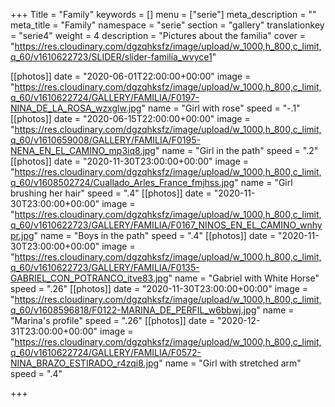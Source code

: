 +++
Title = "Family"
keywords = []
menu = ["serie"]
meta_description = ""
meta_title = "Family"
namespace = "serie"
section = "gallery"
translationkey = "serie4"
weight = 4
description = "Pictures about the familia"
cover = "https://res.cloudinary.com/dgzqhksfz/image/upload/w_1000,h_800,c_limit,q_60/v1610622723/SLIDER/slider-familia_wvyce1"

[[photos]]
date = "2020-06-01T22:00:00+00:00"
image = "https://res.cloudinary.com/dgzqhksfz/image/upload/w_1000,h_800,c_limit,q_60/v1610622724/GALLERY/FAMILIA/F0197-NINA_DE_LA_ROSA_wzxglw.jpg"
name = "Girl with rose"
speed = "-.1"
[[photos]]
date = "2020-06-15T22:00:00+00:00"
image = "https://res.cloudinary.com/dgzqhksfz/image/upload/w_1000,h_800,c_limit,q_60/v1610659008/GALLERY/FAMILIA/F0195-NENA_EN_EL_CAMINO_mp3iq8.jpg"
name = "Girl in the path"
speed = ".2"
[[photos]]
date = "2020-11-30T23:00:00+00:00"
image = "https://res.cloudinary.com/dgzqhksfz/image/upload/w_1000,h_800,c_limit,q_60/v1608502724/Cuallado_Arles_France_fmjhss.jpg"
name = "Girl brushing her hair"
speed = ".4"
[[photos]]
date = "2020-11-30T23:00:00+00:00"
image = "https://res.cloudinary.com/dgzqhksfz/image/upload/w_1000,h_800,c_limit,q_60/v1610622723/GALLERY/FAMILIA/F0167_NINOS_EN_EL_CAMINO_wnhypr.jpg"
name = "Boys in the path"
speed = ".4"
[[photos]]
date = "2020-11-30T23:00:00+00:00"
image = "https://res.cloudinary.com/dgzqhksfz/image/upload/w_1000,h_800,c_limit,q_60/v1610622723/GALLERY/FAMILIA/F0135-GABRIEL_CON_POTRANCO_itve83.jpg"
name = "Gabriel with White Horse"
speed = ".26"
[[photos]]
date = "2020-11-30T23:00:00+00:00"
image = "https://res.cloudinary.com/dgzqhksfz/image/upload/w_1000,h_800,c_limit,q_60/v1608596818/F0122-MARINA_DE_PERFIL_w6bbwj.jpg"
name = "Marina's profile"
speed = ".26"
[[photos]]
date = "2020-12-31T23:00:00+00:00"
image = "https://res.cloudinary.com/dgzqhksfz/image/upload/w_1000,h_800,c_limit,q_60/v1610622724/GALLERY/FAMILIA/F0572-NINA_BRAZO_ESTIRADO_r4zqi8.jpg"
name = "Girl with stretched arm"
speed = ".4"

+++
